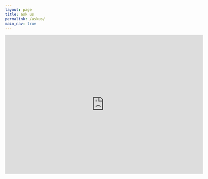 ```yaml
---
layout: page
title: ask us 
permalink: /askus/
main_nav: true
---
```


<iframe src="https://docs.google.com/forms/d/e/1FAIpQLSd8IvUcvg7pmY2pQpzfmVsLMCGAHuTkWwRVK2f729FxHDsD6w/viewform?embedded=true" width="640" height="450" frameborder="0" marginheight="0" marginwidth="0">Loading…</iframe>






